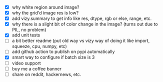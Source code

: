 - [x] why white region around image?
- [x] why the grid'd image res is low?
- [x] add vizy.summary to get info like res, dtype, rgb or else, range, etc.
- [x] why there is a slight bit of color change in the image? (turns out due to PIL, no problem)
- [x] add unit tests
- [ ] a bit better readme (put old way vs vizy way of doing it like import, squeeze, cpu, numpy, etc)
- [ ] add github action to publish on pypi automatically
- [x] smart way to configure if batch size is 3
- [ ] video support
- [ ] buy me a coffee banner
- [ ] share on reddit, hackernews, etc.
